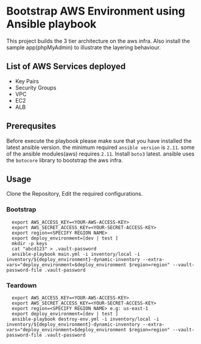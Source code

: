 # Bootstrap AWS Environment using Ansible playbook

This project builds the 3 tier architecture on the aws infra. Also install the sample app(phpMyAdmin) to illustrate the layering behaviour. 

## List of AWS Services deployed
* Key Pairs
* Security Groups
* VPC
* EC2
* ALB

## Prerequsites
Before execute the playbook please make sure that you have installed the latest ansible version. the minimum required `ansible version` is `2.11`. 
some of the ansible modules(aws) requires `2.11`. 
Install `boto3` latest. ansible uses the `botocore` library to bootstrap the aws infra.

## Usage
Clone the Repository, Edit the required configurations.

### Bootstrap
``` 
  export AWS_ACCESS_KEY=<YOUR-AWS-ACCESS-KEY>
  export AWS_SECRET_ACCESS_KEY=<YOUR-SECRET-ACCESS-KEY>
  export region=<SPECIFY REGION NAME>
  export deploy_environment=[dev | test ]
  mkdir -p keys
  cat "abcd123" > .vault-password
  ansible-playbook main.yml -i inventory/local -i inventory/${deploy_environment}-dynamic-inventory --extra-vars="deploy_environment=$deploy_environment $region=region" --vault-password-file .vault-password
```
### Teardown
``` 
  export AWS_ACCESS_KEY=<YOUR-AWS-ACCESS-KEY>
  export AWS_SECRET_ACCESS_KEY=<YOUR-SECRET-ACCESS-KEY>
  export region=<SPECIFY REGION NAME> e.g: us-east-1
  export deploy_environment=[dev | test ]
  ansible-playbook destroy-env.yml -i inventory/local -i inventory/${deploy_environment}-dynamic-inventory --extra-vars="deploy_environment=$deploy_environment $region=region" --vault-password-file .vault-password
```
